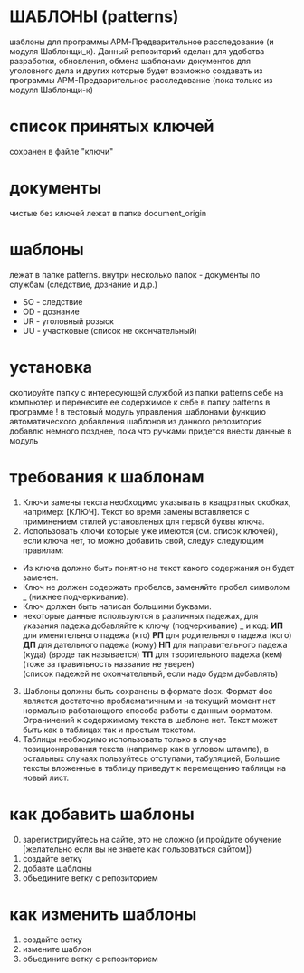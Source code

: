 # ШАБЛОНЫ (patterns)
шаблоны для программы АРМ-Предварительное расследование (и модуля Шаблонщи_к).
Данный репозиторий сделан для удобства разработки, обновления, обмена шаблонами документов для уголовного дела и других которые будет возможно создавать из программы АРМ-Предварительное расследование (пока только из модуля Шаблонщи-к)

# список принятых ключей
сохранен в файле "ключи"

# документы 
чистые без ключей лежат в папке document_origin

# шаблоны
лежат в папке patterns. 
внутри несколько папок - документы по службам (следствие, дознание и д.р.)
- SO - следствие
- OD - дознание 
- UR - уголовный розыск
- UU - участковые
(список не окончательный)

# установка
скопируйте папку с интересующей службой из папки patterns себе на компьютер и перенесите ее содержимое к себе в папку patterns в программе
! в тестовый модуль управления шаблонами функцию автоматического добавления шаблонов из данного репозитория 
  добавлю немного позднее, пока что ручками придется внести данные в модуль

# требования к шаблонам
1. Ключи замены текста необходимо указывать в квадратных скобках, например: [КЛЮЧ]. Текст во время замены вставляется с приминением стилей установленых для первой буквы ключа.
2. Использовать ключи которые уже имеются (см. список ключей), если ключа нет, то можно добавить свой, следуя следующим правилам:
  - Из ключа должно быть понятно на текст какого содержания он будет заменен.
  - Ключ не должен содержать пробелов, заменяйте пробел символом _ (нижнее подчеркивание).
  - Ключ должен быть написан большими буквами.
  - некоторые данные используются в различных падежах, для указания падежа добавляйте к ключу (подчеркивание) _ и код: 
__ИП__ для именительного падежа (кто)
__РП__ для родительного падежа (кого)
__ДП__ для дательного падежа (кому)
__НП__ для направительного падежа (куда) (вроде так называется)
__ТП__ для творительного падежа (кем) (тоже за правильность название не уверен)<br>(список падежей не окончательный, если надо будем добавлять)
3. Шаблоны должны быть сохранены в формате docx. Формат doc является достаточно проблематичным и на текущий момент нет нормально работающюго способа работы с данным форматом. Ограничений к содержимому текста в шаблоне нет. Текст может быть как в таблицах так и простым текстом. 
4. Таблицы необходимо использовать только в случае позиционирования текста (например как в угловом штампе), в остальных случаях пользуйтесь отступами, табуляцией, Большие тексты вложенные в таблицу приведут к перемещению таблицы на новый лист. 

# как добавить шаблоны
0. зарегистрируйтесь на сайте, это не сложно (и пройдите обучение [желательно если вы не знаете как пользоваться сайтом])
1. создайте ветку
2. добавте шаблоны
3. объедините ветку с репозиторием 

# как изменить шаблоны
1. создайте ветку
2. измените шаблон
3. объедините ветку с репозиторием


